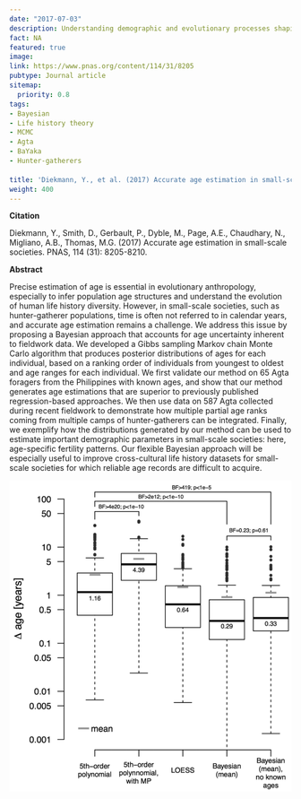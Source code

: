 ```yaml
---
date: "2017-07-03"
description: Understanding demographic and evolutionary processes shaping human life history diversity depends on precise age estimations. Inferring age is a challenge in small-scale societies, and especially in those societies that do not follow a calendar year. Our method opens possibilities in demographic and life history studies allowing cross-sectional data to be incorporated in cross-cultural comparisons and a better understanding of the adaptive importance of human life history variation. 
fact: NA
featured: true
image: 
link: https://www.pnas.org/content/114/31/8205
pubtype: Journal article
sitemap:
  priority: 0.8
tags:
- Bayesian
- Life history theory
- MCMC
- Agta 
- BaYaka
- Hunter-gatherers

title: 'Diekmann, Y., et al. (2017) Accurate age estimation in small-scale societies. PNAS'
weight: 400
---
```

**Citation**

Diekmann, Y., Smith, D., Gerbault, P., Dyble, M., Page, A.E., Chaudhary, N., Migliano, A.B., Thomas, M.G. (2017) Accurate age estimation in small-scale societies. PNAS, 114 (31): 8205-8210.

**Abstract** 

Precise estimation of age is essential in evolutionary anthropology, especially to infer population age structures and understand the evolution of human life history diversity. However, in small-scale societies, such as hunter-gatherer populations, time is often not referred to in calendar years, and accurate age estimation remains a challenge. We address this issue by proposing a Bayesian approach that accounts for age uncertainty inherent to fieldwork data. We developed a Gibbs sampling Markov chain Monte Carlo algorithm that produces posterior distributions of ages for each individual, based on a ranking order of individuals from youngest to oldest and age ranges for each individual. We first validate our method on 65 Agta foragers from the Philippines with known ages, and show that our method generates age estimations that are superior to previously published regression-based approaches. We then use data on 587 Agta collected during recent fieldwork to demonstrate how multiple partial age ranks coming from multiple camps of hunter-gatherers can be integrated. Finally, we exemplify how the distributions generated by our method can be used to estimate important demographic parameters in small-scale societies: here, age-specific fertility patterns. Our flexible Bayesian approach will be especially useful to improve cross-cultural life history datasets for small-scale societies for which reliable age records are difficult to acquire.

![alt text](/img/age.png) 